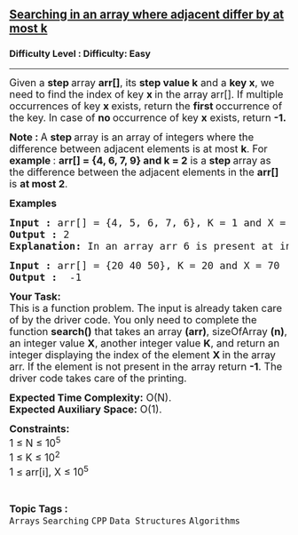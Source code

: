 <h2><a href="https://www.geeksforgeeks.org/problems/searching-in-an-array-where-adjacent-differ-by-at-most-k0456/1?page=2&category=Arrays&difficulty=Easy&status=unsolved&sortBy=submissions">Searching in an array where adjacent differ by at most k</a></h2><h3>Difficulty Level : Difficulty: Easy</h3><hr><div class="problems_problem_content__Xm_eO"><p><span style="font-size: 18px;">Given a <strong>step </strong>array <strong>arr[]</strong>, its <strong>step value k</strong> and a <strong>key x</strong>, we need to find the index of key <strong>x </strong>in the array arr[]. If multiple occurrences of key <strong>x </strong>exists, return the <strong>first </strong>occurrence of the key. In case of <strong>no </strong>occurrence of key <strong>x</strong> exists, return <strong>-1.</strong></span></p>
<p><span style="font-size: 18px;"><strong>Note :&nbsp;</strong></span><span style="font-size: 18px;">A&nbsp;</span><strong style="font-size: 18px;">step&nbsp;</strong><span style="font-size: 18px;">array is an array of integers where the difference between adjacent elements is at most&nbsp;</span><strong style="font-size: 18px;">k</strong><span style="font-size: 18px;">. For <strong>example </strong>: <strong>arr[] = {4, 6, 7, 9} and k = 2</strong> is a <strong>step </strong>array as the difference between the adjacent elements in the <strong>arr[]</strong> is <strong>at most 2</strong>.&nbsp;&nbsp;</span></p>
<p><span style="font-size: 18px;"><strong>Examples</strong></span></p>
<pre><span style="font-size: 18px;"><strong>Input :</strong> arr[] = {4, 5, 6, 7, 6}, K = 1 and X = 6
<strong>Output :</strong> 2
<strong>Explanation: </strong>In an array arr 6 is present at index 2. So, return 2.
</span></pre>
<pre><span style="font-size: 18px;"><strong>Input :</strong> arr[] = {20 40 50}, K = 20 and X = 70<strong>
Output :</strong>  -1 </span></pre>
<p><span style="font-size: 18px;"><strong>Your Task:</strong><br>This is a function problem. The input is already taken care of by the driver code. You only need to complete the function <strong>search()</strong> that takes an array <strong>(arr)</strong>, sizeOfArray <strong>(n)</strong>, an integer value <strong>X</strong>, another integer value <strong>K</strong>, and return an integer displaying the index of the element <strong>X&nbsp;</strong>in the array arr. If the element is not present in the array return <strong>-1</strong>. The driver code takes care of the printing.</span></p>
<p><span style="font-size: 18px;"><strong>Expected Time Complexity:</strong>&nbsp;O(N).<br><strong>Expected Auxiliary Space:</strong>&nbsp;O(1).</span></p>
<p><span style="font-size: 18px;"><strong>Constraints:</strong><br>1 ≤ N ≤ 10<sup>5</sup><br>1 ≤ K ≤ 10<sup>2</sup><br>1 ≤ arr[i], X ≤ 10<sup>5</sup></span></p></div><br><p><span style=font-size:18px><strong>Topic Tags : </strong><br><code>Arrays</code>&nbsp;<code>Searching</code>&nbsp;<code>CPP</code>&nbsp;<code>Data Structures</code>&nbsp;<code>Algorithms</code>&nbsp;